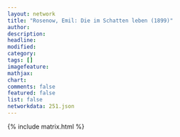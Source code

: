 ```yaml
---
layout: network
title: "Rosenow, Emil: Die im Schatten leben (1899)"
author:
description:
headline:
modified:
category:
tags: []
imagefeature: 
mathjax: 
chart: 
comments: false
featured: false
list: false
networkdata: 251.json
---
```

{% include matrix.html %}
